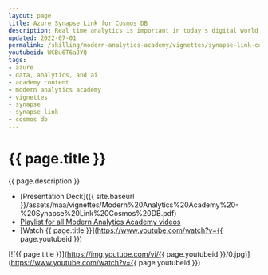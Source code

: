 ```yaml
---
layout: page
title: Azure Synapse Link for Cosmos DB
description: Real time analytics is important in today’s digital world and that’s where Synapse Link for Cosmos DB comes into the picture. In this session, we will learn how Synapse Link for Cosmos DB helps to deliver near real time analytics on your transactional data.
updated: 2022-07-01
permalink: /skilling/modern-analytics-academy/vignettes/synapse-link-cosmos-db
youtubeid: WCBu6T6aJYQ
tags: 
- azure
- data, analytics, and ai
- academy content
- modern analytics academy
- vignettes
- synapse
- synapse link
- cosmos db
---
```


# {{ page.title }}

{{ page.description }}

* [Presentation Deck]({{ site.baseurl }}/assets/maa/vignettes/Modern%20Analytics%20Academy%20-%20Synapse%20Link%20Cosmos%20DB.pdf)
* [Playlist for all Modern Analytics Academy videos](https://www.youtube.com/playlist?list=PLz7jPMmpNrjm35mPO6KcOeNdMEMSYKXfj)
* [Watch {{ page.title }}](https://www.youtube.com/watch?v={{ page.youtubeid }})

[![{{ page.title }}](https://img.youtube.com/vi/{{ page.youtubeid }}/0.jpg)](https://www.youtube.com/watch?v={{ page.youtubeid }})